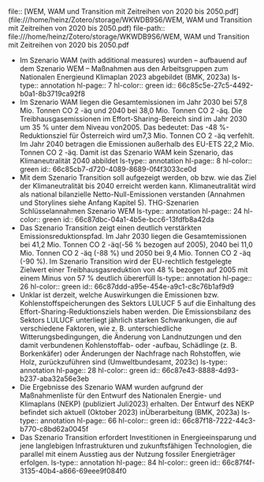 file:: [WEM, WAM und Transition  mit Zeitreihen von 2020 bis 2050.pdf](file:///home/heinz/Zotero/storage/WKWDB9S6/WEM, WAM und Transition  mit Zeitreihen von 2020 bis 2050.pdf)
file-path:: file:///home/heinz/Zotero/storage/WKWDB9S6/WEM, WAM und Transition  mit Zeitreihen von 2020 bis 2050.pdf

- Im Szenario WAM (with additional measures) wurden – aufbauend auf dem Szenario WEM – Maßnahmen aus den Arbeitsgruppen zum Nationalen Energieund Klimaplan 2023 abgebildet (BMK, 2023a)
  ls-type:: annotation
  hl-page:: 7
  hl-color:: green
  id:: 66c85c5e-27c5-4492-b0a1-8b3719ca92f8
- Im Szenario WAM liegen die Gesamtemissionen im Jahr 2030 bei 57,8 Mio. Tonnen CO 2 -äq und 2040 bei 38,0 Mio. Tonnen CO 2 -äq. Die Treibhausgasemissionen im Effort-Sharing-Bereich sind im Jahr 2030 um 35 % unter dem Niveau von2005. Das bedeutet: Das -48 %-Reduktionsziel für Österreich wird um7,3 Mio. Tonnen CO 2 -äq verfehlt. Im Jahr 2040 betragen die Emissionen außerhalb des EU-ETS 22,2 Mio. Tonnen CO 2 -äq. Damit ist das Szenario WAM kein Szenario, das Klimaneutralität 2040 abbildet
  ls-type:: annotation
  hl-page:: 8
  hl-color:: green
  id:: 66c85cb7-d720-4089-8689-0f4f3033ce0d
- Mit dem Szenario Transition soll aufgezeigt werden, ob bzw. wie das Ziel der Klimaneutralität bis 2040 erreicht werden kann. Klimaneutralität wird als national bilanzielle Netto-Null-Emissionen verstanden (Annahmen und Storylines siehe Anfang Kapitel 5). THG-Szenarien Schlüsselannahmen Szenario WEM
  ls-type:: annotation
  hl-page:: 24
  hl-color:: green
  id:: 66c87dbc-04a1-4b5e-bcc6-13fdfb8a42da
- Das Szenario Transition zeigt einen deutlich verstärkten Emissionsreduktionspfad. Im Jahr 2030 liegen die Gesamtemissionen bei 41,2 Mio. Tonnen CO 2 -äq(-56 % bezogen auf 2005), 2040 bei 11,0 Mio. Tonnen CO 2 -äq (-88 %) und 2050 bei 9,4 Mio. Tonnen CO 2 -äq (-90 %). Im Szenario Transition wird der EU-rechtlich festgelegte Zielwert einer Treibhausgasreduktion von 48 % bezogen auf 2005 mit einem Minus von 57 % deutlich übererfüll
  ls-type:: annotation
  hl-page:: 26
  hl-color:: green
  id:: 66c87ddd-a95e-454e-a9c1-c8c76b1af9d9
- Unklar ist derzeit, welche Auswirkungen die Emissionen bzw. Kohlenstoffspeicherungen des Sektors LULUCF 5 auf die Einhaltung des Effort-Sharing-Reduktionsziels haben werden. Die Emissionsbilanz des Sektors LULUCF unterliegt jährlich starken Schwankungen, die auf verschiedene Faktoren, wie z. B. unterschiedliche Witterungsbedingungen, die Änderung von Landnutzungen und den damit verbundenen Kohlenstoffab- oder -aufbau, Schädlinge (z. B. Borkenkäfer) oder Änderungen der Nachfrage nach Rohstoffen, wie Holz, zurückzuführen sind (Umweltbundesamt, 2023c)
  ls-type:: annotation
  hl-page:: 28
  hl-color:: green
  id:: 66c87e43-8888-4d93-b237-aba32a56e3eb
- Die Ergebnisse des Szenario WAM wurden aufgrund der Maßnahmenliste für den Entwurf des Nationalen Energie- und Klimaplans (NEKP) (publiziert Juli2023) erhalten. Der Entwurf des NEKP befindet sich aktuell (Oktober 2023) inÜberarbeitung (BMK, 2023a)
  ls-type:: annotation
  hl-page:: 66
  hl-color:: green
  id:: 66c87f18-7222-44c3-b770-c8bd62a0045f
- Das Szenario Transition erfordert Investitionen in Energieeinsparung und jene langlebigen Infrastrukturen und zukunftsfähigen Technologien, die parallel mit einem Ausstieg aus der Nutzung fossiler Energieträger erfolgen. 
  ls-type:: annotation
  hl-page:: 84
  hl-color:: green
  id:: 66c87f4f-3135-40b4-a866-69eee9f084f0